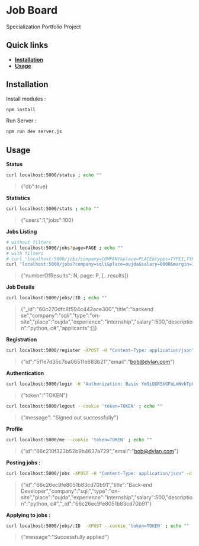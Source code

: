 # Job Board

Specialization Portfolio Project

## Quick links

<div>
    <ul>
        <li><a href="#installation">
            <strong>Installation</strong>
        </a></li>
        <li><a href="#usage">
            <strong>Usage</strong>
        </li></a>
    </ul>
</div>

## Installation

Install modules :

```bash
npm install
```

Run Server :

```bash
npm run dev server.js
```

## Usage

**Status**

```bash
curl localhost:5000/status ; echo ""
```

> {"db":true}

**Statistics**

```bash
curl localhost:5000/stats ; echo ""
```

> {"users":1,"jobs":100}

**Jobs Listing**

```bash
# without filters
curl localhost:5000/jobs?page=PAGE ; echo ""
# with filters
# curl 'localhost:5000/jobs?company=COMPANY&place=PLACE&types=TYPE1,TYPE2,...&experiences=EXP1,EXP2,...&salary=SALARY&margin=MARGIN' ; echo ""
curl 'localhost:5000/jobs?company=sqli&place=oujda&salary=8000&margin=300' ; echo ""
```

> {"numberOfResults": N, page: P, [...results]}

**Job Details**

```bash
curl localhost:5000/jobs/:ID ; echo ""
```
> {"_id":"66c270dfc8f594c442ace300","title":"backend se","company":"sqli","type":"on-site","place":"oujda","experience":"internship","salary":500,"description":"python, c#","applicants":[]}

**Registration**

```bash
curl localhost:5000/register -XPOST -H "Content-Type: application/json" -d '{ "email": "bob@dylan.com", "password": "toto1234!" }' ; echo ""
```

> {"id":"5f1e7d35c7ba06511e683b21","email":"<bob@dylan.com>"}

**Authentication**

```bash
curl localhost:5000/login -H "Authorization: Basic Ym9iQGR5bGFuLmNvbTp0b3RvMTIzNCE=" ; echo ""
```

> {"token":"TOKEN"}

```bash
curl localhost:5000/logout --cookie 'token=TOKEN' ; echo ""
```

> {"message": "Signed out successfully"}

**Profile**

```bash
curl localhost:5000/me --cookie 'token=TOKEN' ; echo ""
```

> {"id":"66c210f323b52b9b4637a729","email":"<bob@dylan.com>"}

**Posting jobs :**

```bash
curl localhost:5000/jobs -XPOST -H "Content-Type: application/json" -d '{ "title": "Back-end Developer", "company": "sqli", "type": "on-site", "place": "oujda", "experience": "internship", "salary": "500", "description": "python, c#" }' ; echo ""
```

> {"id":"66c26ec9fe8051b83cd70b91","title":"Back-end Developer","company":"sqli","type":"on-site","place":"oujda","experience":"internship","salary":500,"description":"python, c#","_id":"66c26ec9fe8051b83cd70b91"}

**Applying to jobs :**

```bash
curl localhost:5000/jobs/:ID  -XPOST --cookie 'token=TOKEN' ; echo ""
```

> {"message":"Successfully applied"}

